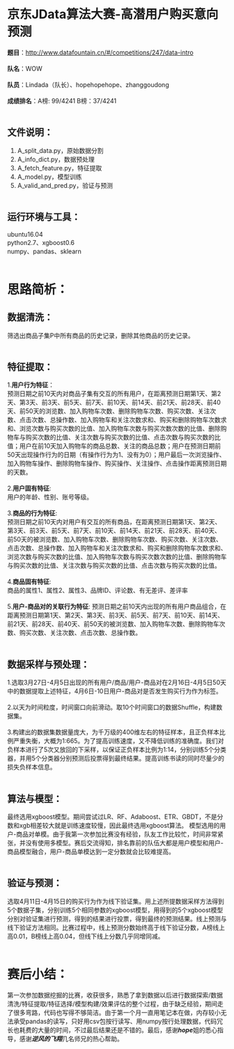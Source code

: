 京东JData算法大赛-高潜用户购买意向预测
===
**题目**：<http://www.datafountain.cn/#/competitions/247/data-intro><br><br>
**队名**：WOW<br><br>
**队员**：Lindada（队长）、hopehopehope、zhanggoudong<br><br>
**成绩排名**：A榜: 99/4241	B榜：37/4241<br><br>

文件说明：
---
1. A_split_data.py，原始数据分割
2.  A_info_dict.py，数据预处理
3. A_fetch_feature.py，特征提取
4.  A_model.py，模型训练
5. A_valid_and_pred.py，验证与预测<br><br>

运行环境与工具：
---
ubuntu16.04<br>
python2.7、xgboost0.6<br>
numpy、pandas、sklearn<br><br>

思路简析：
===

数据清洗：
---
筛选出商品子集P中所有商品的历史记录，删除其他商品的历史记录。<br><br>

特征提取：
---
1.**用户行为特征**：<br>
预测日期之前10天内对商品子集有交互的所有用户，在距离预测日期第1天、第2天、第3天、前3天、前5天、前7天、前10天、前14天、前21天、前28天、前40天、前50天的浏览数、加入购物车次数、删除购物车次数、购买次数、关注次数、点击次数、总操作数、加入购物车和关注次数求和、购买和删除购物车次数求和、浏览次数与购买次数的比值、加入购物车次数与购买次数次数的比值、删除购物车与购买次数的比值、关注次数与购买次数的比值、点击次数与购买次数的比值；用户在前10天加入购物车的商品总数、关注的商品总数；用户在预测日期前50天出现操作行为的日期（有操作行为为1、没有为0）；用户最后一次浏览操作、加入购物车操作、删除购物车操作、购买操作、关注操作、点击操作距离预测日期的天数。<br><br>
2.**用户固有特征**:<br>
用户的年龄、性别、账号等级。<br><br>
3.**商品的行为特征**:<br>
预测日期之前10天内对用户有交互的所有商品，在距离预测日期第1天、第2天、第3天、前3天、前5天、前7天、前10天、前14天、前21天、前28天、前40天、前50天的被浏览数、加入购物车次数、删除购物车次数、购买次数、关注次数、点击次数、总操作数、加入购物车和关注次数求和、购买和删除购物车次数求和、浏览次数与购买次数的比值、加入购物车次数与购买次数次数的比值、删除购物车与购买次数的比值、关注次数与购买次数的比值、点击次数与购买次数的比值。<br><br>
4.**商品固有特征**:<br>
商品的属性1、属性2、属性3、品牌ID、评论数、有无差评、差评率<br><br>
5.**用户-商品对的关联行为特征**:
预测日期之前10天内出现的所有用户商品组合，在距离预测日期第1天、第2天、第3天、前3天、前5天、前7天、前10天、前14天、前21天、前28天、前40天、前50天的被浏览数、加入购物车次数、删除购物车次数、购买次数、关注次数、点击次数、总操作数。<br><br>

数据采样与预处理：
---
1.选取3月27日-4月5日出现的所有用户/商品/用户-商品对在2月16日-4月5日50天中的数据提取上述特征，4月6日-10日用户-商品对是否发生购买行为作为标签。<br><br>
2.以天为时间粒度，时间窗口向前滑动。取10个时间窗口的数据Shuffle，构建数据集。<br><br>
3.构建出的数据集数据量庞大，为千万级的400维左右的特征样本，且正负样本比例严重失衡，大概为1:665。为了提高训练速度，又不降低训练的准确度。我们对负样本进行了5次又放回的下采样，以保证正负样本比例为1:14，分别训练5个分类器，并用5个分类器分别预测后投票得到最终结果。提高训练书读的同时尽量少的损失负样本信息。<br><br>

算法与模型：
---
最终选用xgboost模型。期间尝试过LR、RF、Adaboost、ETR、GBDT，不是分数和xgb相差较大就是训练速度较慢，因此最终选用xgboost算法。
模型选用的用户-商品对单模。由于我第一次参加比赛没有经验，队友工作比较忙，时间非常紧张，并没有使用多模型。赛后交流得知，排名靠前的队伍大都是用户模型和用户-商品模型融合，用户-商品单模达到一定分数就会比较难提高。<br><br>

验证与预测：
---
选取4月11日-4月15日的购买行为作为线下验证集。用上述所提数据采样方法得到5个数据子集，分别训练5个相同参数的xgboost模型，用得到的5个xgboost模型分别对验证集进行预测，得到的结果进行投票，得到最终的预测结果。线上预测与线下验证方法相同。比赛过程中，线上预测分数始终高于线下验证分数，A榜线上高0.01，B榜线上高0.04，但线下线上分数几乎同增同减。<br><br>

赛后小结：
===
第一次参加数据挖掘的比赛，收获很多，熟悉了拿到数据以后进行数据探索/数据清洗/特征提取/特征选择/模型构建/效果评估的整个过程，由于缺乏经验，期间走了很多弯路，代码也写得不够简洁。由于第一个月一直用笔记本在做，内存较小无法承受pandas的读写，只好用csv包按行读写、用numpy按行处理数据，代码冗长也耗费的大量的时间，不过最后结果还是不错的。最后，感谢***hope***姐的悉心指导，感谢***逆风的飞翔***几名师兄的热心帮助。

